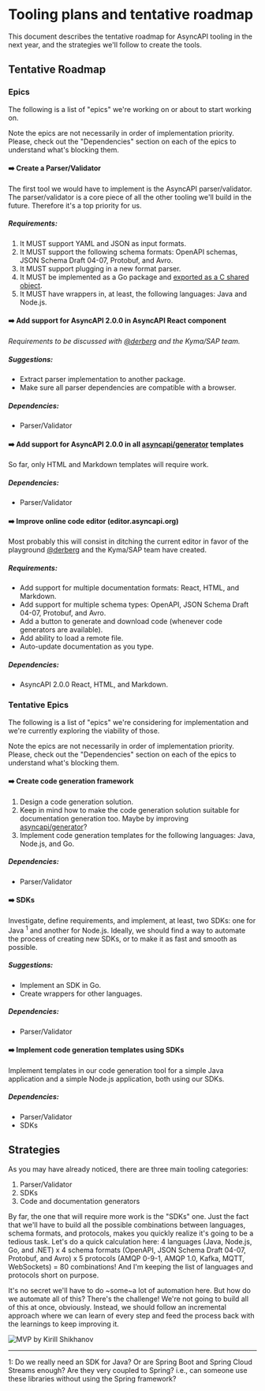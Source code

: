 # Tooling plans and tentative roadmap

This document describes the tentative roadmap for AsyncAPI tooling in the next year, and the strategies we'll follow to create the tools.

## Tentative Roadmap

### Epics

The following is a list of "epics" we're working on or about to start working on.

Note the epics are not necessarily in order of implementation priority. Please, check out the "Dependencies" section on each of the epics to understand what's blocking them.

#### :arrow_right: Create a Parser/Validator
The first tool we would have to implement is the AsyncAPI parser/validator. The parser/validator is a core piece of all the other tooling we'll build in the future. Therefore it's a top priority for us.

##### Requirements:
1. It MUST support YAML and JSON as input formats.
2. It MUST support the following schema formats: OpenAPI schemas, JSON Schema Draft 04-07, Protobuf, and Avro.
3. It MUST support plugging in a new format parser.
4. It MUST be implemented as a Go package and [exported as a C shared object](https://medium.com/learning-the-go-programming-language/calling-go-functions-from-other-languages-4c7d8bcc69bf).
5. It MUST have wrappers in, at least, the following languages: Java and Node.js.

#### :arrow_right: Add support for AsyncAPI 2.0.0 in AsyncAPI React component
_Requirements to be discussed with [@derberg](https://github.com/derberg) and the Kyma/SAP team._

##### Suggestions:
* Extract parser implementation to another package.
* Make sure all parser dependencies are compatible with a browser.

##### Dependencies:
* Parser/Validator

#### :arrow_right: Add support for AsyncAPI 2.0.0 in all [asyncapi/generator](https://github.com/asyncapi/generator) templates
So far, only HTML and Markdown templates will require work.

##### Dependencies:
* Parser/Validator

#### :arrow_right: Improve online code editor (editor.asyncapi.org)
Most probably this will consist in ditching the current editor in favor of the playground [@derberg](https://github.com/derberg) and the Kyma/SAP team have created.

##### Requirements:
* Add support for multiple documentation formats: React, HTML, and Markdown.
* Add support for multiple schema types: OpenAPI, JSON Schema Draft 04-07, Protobuf, and Avro.
* Add a button to generate and download code (whenever code generators are available).
* Add ability to load a remote file.
* Auto-update documentation as you type.

##### Dependencies:
* AsyncAPI 2.0.0 React, HTML, and Markdown.

### Tentative Epics

The following is a list of "epics" we're considering for implementation and we're currently exploring the viability of those.

Note the epics are not necessarily in order of implementation priority. Please, check out the "Dependencies" section on each of the epics to understand what's blocking them.

#### :arrow_right: Create code generation framework
1. Design a code generation solution.
2. Keep in mind how to make the code generation solution suitable for documentation generation too. Maybe by improving [asyncapi/generator](https://github.com/asyncapi/generator)?
3. Implement code generation templates for the following languages: Java, Node.js, and Go.

##### Dependencies:
* Parser/Validator

#### :arrow_right: SDKs
Investigate, define requirements, and implement, at least, two SDKs: one for Java <sup>1</sup> and another for Node.js. Ideally, we should find a way to automate the process of creating new SDKs, or to make it as fast and smooth as possible.

##### Suggestions:
* Implement an SDK in Go.
* Create wrappers for other languages.

##### Dependencies:
* Parser/Validator

#### :arrow_right: Implement code generation templates using SDKs
Implement templates in our code generation tool for a simple Java application and a simple Node.js application, both using our SDKs.

##### Dependencies:
* Parser/Validator
* SDKs

## Strategies
As you may have already noticed, there are three main tooling categories:
1. Parser/Validator
2. SDKs
3. Code and documentation generators

By far, the one that will require more work is the "SDKs" one. Just the fact that we'll have to build all the possible combinations between languages, schema formats, and protocols, makes you quickly realize it's going to be a tedious task. Let's do a quick calculation here: 4 languages (Java, Node.js, Go, and .NET) x 4 schema formats (OpenAPI, JSON Schema Draft 04-07, Protobuf, and Avro) x 5 protocols (AMQP 0-9-1, AMQP 1.0, Kafka, MQTT, WebSockets) = 80 combinations! And I'm keeping the list of languages and protocols short on purpose.

It's no secret we'll have to do ~some~a lot of automation here. But how do we automate all of this? There's the challenge! We're not going to build all of this at once, obviously. Instead, we should follow an incremental approach where we can learn of every step and feed the process back with the learnings to keep improving it.

![](https://cdn.dribbble.com/users/377435/screenshots/1753131/redisflat_mvp.png "MVP by Kirill Shikhanov")

---
1: Do we really need an SDK for Java? Or are Spring Boot and Spring Cloud Streams enough? Are they very coupled to Spring? i.e., can someone use these libraries without using the Spring framework?
